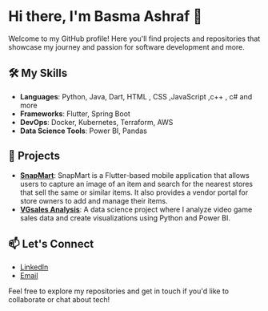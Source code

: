 # Hi there, I'm Basma Ashraf 👋

Welcome to my GitHub profile! Here you'll find projects and repositories that showcase my journey and passion for software development and more.

## 🛠 My Skills
- **Languages**: Python, Java, Dart, HTML , CSS ,JavaScript ,c++ , c# and more
- **Frameworks**: Flutter, Spring Boot
- **DevOps**: Docker, Kubernetes, Terraform, AWS
- **Data Science Tools**: Power BI, Pandas

## 🚀 Projects
- **[SnapMart](https://github.com/Basmaaashraf/Graduation-Project)**: SnapMart is a Flutter-based mobile application that allows users to capture an image of an item and search for the nearest stores that sell the same or similar items. It also provides a vendor portal for store owners to add and manage their items.
-  **[VGsales Analysis](https://github.com/Basmaaashraf/Data-Science-Project)**: A data science project where I analyze video game sales data and create visualizations using Python and Power BI.



## 📫 Let's Connect
- [LinkedIn](https://www.linkedin.com/in/basma-ashraf-b085b823b/)
- [Email](basmaashraf595@gmail.com)

Feel free to explore my repositories and get in touch if you'd like to collaborate or chat about tech!

